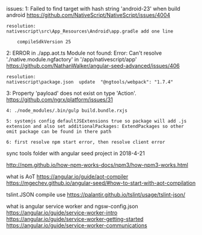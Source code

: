 issues:
  1: Failed to find target with hash string 'android-23' when build android
    https://github.com/NativeScript/NativeScript/issues/4004

    resolution:
    nativescript\src\App_Resources\Android\app.gradle add one line

        compileSdkVersion 25

  2: ERROR in ./app.aot.ts Module not found: Error: Can't resolve './native.module.ngfactory' in '/app/nativescript/app'
    https://github.com/NathanWalker/angular-seed-advanced/issues/406

    resolution:
    nativescript\package.json  update  "@ngtools/webpack": "1.7.4"

  3: Property 'payload' does not exist on type 'Action'.
    https://github.com/ngrx/platform/issues/31

    4: ./node_modules/.bin/gulp build.bundle.rxjs

    5: systemjs config defaultJSExtensions true so package will add .js extension and also set additionalPackages: ExtendPackages so other omit package can be found in there path

    6: first resolve npm start error, then resolve client error

sync tools folder with angular seed project in 2018-4-21

http://npm.github.io/how-npm-works-docs/npm3/how-npm3-works.html

what is AoT
https://angular.io/guide/aot-compiler
https://mgechev.github.io/angular-seed/#how-to-start-with-aot-compilation

tslint.JSON    compile use
https://palantir.github.io/tslint/usage/tslint-json/

what is angular service worker and ngsw-config.json
https://angular.io/guide/service-worker-intro
https://angular.io/guide/service-worker-getting-started
https://angular.io/guide/service-worker-communications
